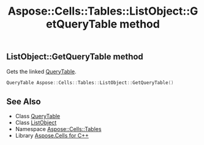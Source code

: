 ﻿---
title: Aspose::Cells::Tables::ListObject::GetQueryTable method
linktitle: GetQueryTable
second_title: Aspose.Cells for C++ API Reference
description: 'Aspose::Cells::Tables::ListObject::GetQueryTable method. Gets the linked QueryTable in C++.'
type: docs
weight: 1900
url: /cpp/aspose.cells.tables/listobject/getquerytable/
---
## ListObject::GetQueryTable method


Gets the linked [QueryTable](../../../aspose.cells/querytable/).

```cpp
QueryTable Aspose::Cells::Tables::ListObject::GetQueryTable()
```

## See Also

* Class [QueryTable](../../../aspose.cells/querytable/)
* Class [ListObject](../)
* Namespace [Aspose::Cells::Tables](../../)
* Library [Aspose.Cells for C++](../../../)
